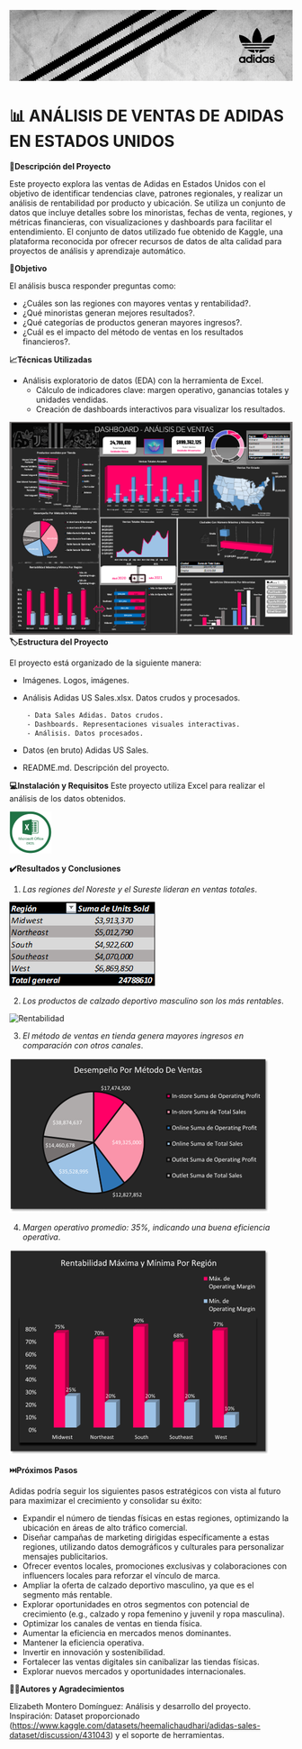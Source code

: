 ![Encabezado Logo Adidas](https://github.com/Elimntero/Analisis-Ventas-Adidas-Estados-Unidos/blob/main/Imagenes/adidas-banner.jpg)
# :bar_chart: ANÁLISIS DE VENTAS DE ADIDAS EN ESTADOS UNIDOS

**:page_with_curl:Descripción del Proyecto**

Este proyecto explora las ventas de Adidas en Estados Unidos con el objetivo de identificar tendencias clave, patrones regionales, y realizar un análisis de rentabilidad por producto y ubicación. Se utiliza un conjunto de datos que incluye detalles sobre los minoristas, fechas de venta, regiones, y métricas financieras, con visualizaciones y dashboards para facilitar el entendimiento.
El conjunto de datos utilizado fue obtenido de Kaggle, una plataforma reconocida por ofrecer recursos de datos de alta calidad para proyectos de análisis y aprendizaje automático.

**:money_with_wings:Objetivo**

El análisis busca responder preguntas como:

- ¿Cuáles son las regiones con mayores ventas y rentabilidad?.
- ¿Qué minoristas generan mejores resultados?.
- ¿Qué categorías de productos generan mayores ingresos?.
- ¿Cuál es el impacto del método de ventas en los resultados financieros?.

**:chart_with_upwards_trend:Técnicas Utilizadas**

- Análisis exploratorio de datos (EDA) con la herramienta de Excel. 
    - Cálculo de indicadores clave: margen operativo, ganancias totales y unidades vendidas.
    - Creación de dashboards interactivos para visualizar los resultados.


![Dashboard Adidas](https://github.com/Elimntero/Analisis-Ventas-Adidas-Estados-Unidos/blob/main/Imagenes/Dashboard%20Adidas.png)
**:label:Estructura del Proyecto**

El proyecto está organizado de la siguiente manera:

- Imágenes. Logos, imágenes.
- Análisis Adidas US Sales.xlsx. Datos crudos y procesados.
  
       - Data Sales Adidas. Datos crudos.
       - Dashboards. Representaciones visuales interactivas.
       - Análisis. Datos procesados.
- Datos (en bruto) Adidas US Sales.
- README.md. Descripción del proyecto.

**:computer:Instalación y Requisitos**
Este proyecto utiliza Excel para realizar el análisis de los datos obtenidos.

![Logo Excel](https://github.com/Elimntero/Analisis-Ventas-Adidas-Estados-Unidos/blob/main/Imagenes/Microsoft%20office%20EXCEL.png)

**:heavy_check_mark:Resultados y Conclusiones**

1. _Las regiones del Noreste y el Sureste lideran en ventas totales_.

![Ventas totales](https://github.com/Elimntero/Analisis-Ventas-Adidas-Estados-Unidos/blob/main/Imagenes/Unidades%20vendidas..png)

2. _Los productos de calzado deportivo masculino son los más rentables_.

![Rentabilidad](https://github.com/Elimntero/Analisis-Ventas-Adidas-Estados-Unidos/blob/main/Imagenes/Calzado%20m%C3%A1s%20rentable..png)

3. _El método de ventas en tienda genera mayores ingresos en comparación con otros canales_. 

![Tienda/online](https://github.com/Elimntero/Analisis-Ventas-Adidas-Estados-Unidos/blob/main/Imagenes/Tienda%20u%20online.png)

4. _Margen operativo promedio: 35%, indicando una buena eficiencia operativa_.

![Margen Operativo](https://github.com/Elimntero/Analisis-Ventas-Adidas-Estados-Unidos/blob/main/Imagenes/Margen.png)


**:next_track_button:Próximos Pasos**

Adidas podría seguir los siguientes pasos estratégicos con vista al futuro para maximizar el crecimiento y consolidar su éxito:

- Expandir el número de tiendas físicas en estas regiones, optimizando la ubicación en áreas de alto tráfico comercial.
- Diseñar campañas de marketing dirigidas específicamente a estas regiones, utilizando datos demográficos y culturales para personalizar mensajes publicitarios.
- Ofrecer eventos locales, promociones exclusivas y colaboraciones con influencers locales para reforzar el vínculo de marca.
- Ampliar la oferta de calzado deportivo masculino, ya que es el segmento más rentable.
- Explorar oportunidades en otros segmentos con potencial de crecimiento (e.g., calzado y ropa femenino y juvenil y ropa masculina).
- Optimizar los canales de ventas en tienda física.
- Aumentar la eficiencia en mercados menos dominantes.
- Mantener la eficiencia operativa.
- Invertir en innovación y sostenibilidad.
- Fortalecer las ventas digitales sin canibalizar las tiendas físicas.
- Explorar nuevos mercados y oportunidades internacionales.


**:technologist:Autores y Agradecimientos**

Elizabeth Montero Domínguez: Análisis y desarrollo del proyecto.
Inspiración: Dataset proporcionado (https://www.kaggle.com/datasets/heemalichaudhari/adidas-sales-dataset/discussion/431043)  y el soporte de herramientas.

